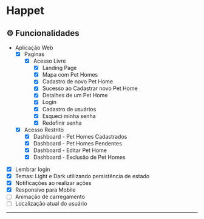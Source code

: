 # Happet

## ⚙️ Funcionalidades
 - Aplicação Web
   - [X] Paginas
     - [X] Acesso Livre
       - [X] Landing Page
       - [X] Mapa com Pet Homes
       - [X] Cadastro de novo Pet Home
       - [X] Sucesso ao Cadastrar novo Pet Home
       - [X] Detalhes de um Pet Home
       - [X] Login
       - [X] Cadastro de usuários
       - [X] Esqueci minha senha
       - [X] Redefinir senha
    - [X] Acesso Restrito
      - [X] Dashboard - Pet Homes Cadastrados
      - [X] Dashboard - Pet Homes Pendentes
      - [X] Dashboard - Editar Pet Home
      - [X] Dashboard - Exclusão de Pet Homes
 - [X] Lembrar login
 - [X] Temas: Light e Dark utilizando persistência de estado
 - [X] Notificações ao realizar ações
 - [X] Responsivo para Mobile
 - [ ] Animação de carregamento
 - [ ] Localização atual do usuário
---